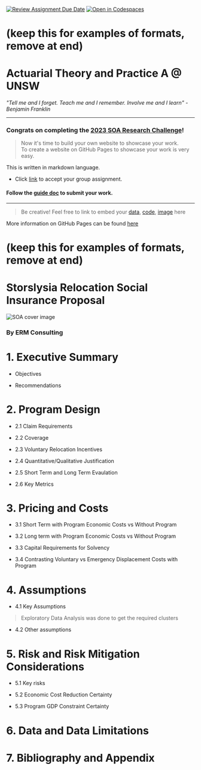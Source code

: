 [![Review Assignment Due Date](https://classroom.github.com/assets/deadline-readme-button-8d59dc4de5201274e310e4c54b9627a8934c3b88527886e3b421487c677d23eb.svg)](https://classroom.github.com/a/elzutNYu)
[![Open in Codespaces](https://classroom.github.com/assets/launch-codespace-f4981d0f882b2a3f0472912d15f9806d57e124e0fc890972558857b51b24a6f9.svg)](https://classroom.github.com/open-in-codespaces?assignment_repo_id=10712614)

# (keep this for examples of formats, remove at end)
# Actuarial Theory and Practice A @ UNSW 

_"Tell me and I forget. Teach me and I remember. Involve me and I learn" - Benjamin Franklin_

---

### Congrats on completing the [2023 SOA Research Challenge](https://www.soa.org/research/opportunities/2023-student-research-case-study-challenge/)!

>Now it's time to build your own website to showcase your work.  
>To create a website on GitHub Pages to showcase your work is very easy.

This is written in markdown language. 
>
* Click [link](https://classroom.github.com/a/elzutNYu) to accept your group assignment.


#### Follow the [guide doc](Doc1.pdf) to submit your work. 
---
>Be creative! Feel free to link to embed your [data](hazard-event-data.csv), [code](sample-data-clean.ipynb), [image](unsw.png) here

More information on GitHub Pages can be found [here](https://pages.github.com/)
# (keep this for examples of formats, remove at end)

# Storslysia Relocation Social Insurance Proposal
![SOA cover image](https://user-images.githubusercontent.com/129591024/229493306-285e26b7-dcef-4211-9977-6217410a720c.jpg)
### By ERM Consulting

# 1. Executive Summary
* Objectives

* Recommendations

# 2. Program Design

* 2.1 Claim Requirements

* 2.2 Coverage

* 2.3 Voluntary Relocation Incentives

* 2.4 Quantitative/Qualitative Justification

* 2.5 Short Term and Long Term Evaulation

* 2.6 Key Metrics


# 3. Pricing and Costs

* 3.1 Short Term with Program Economic Costs vs Without Program

* 3.2 Long term with Program Economic Costs vs Without Program

* 3.3 Capital Requirements for Solvency

* 3.4 Contrasting Voluntary vs Emergency Displacement Costs with Program


# 4. Assumptions
* 4.1 Key Assumptions
> Exploratory Data Analysis was done to get the required clusters
* 4.2 Other assumptions


# 5. Risk and Risk Mitigation Considerations

* 5.1 Key risks

* 5.2 Economic Cost Reduction Certainty

* 5.3 Program GDP Constraint Certainty


# 6. Data and Data Limitations


# 7. Bibliography and Appendix
